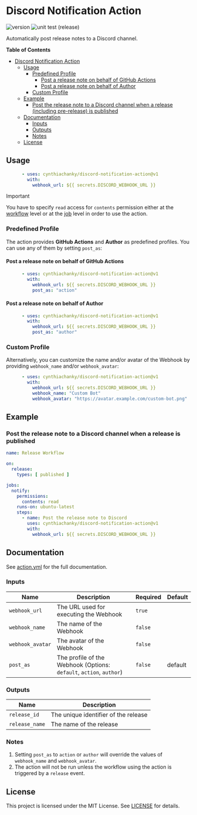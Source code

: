 # Discord Notification Action

![version](https://img.shields.io/badge/version-1.0.0-brightgreen)
![unit test (release)](https://github.com/cynthiachanky/discord-notification-action/actions/workflows/unit-test-release.yml/badge.svg)

Automatically post release notes to a Discord channel.

**Table of Contents**
<!-- TOC -->
* [Discord Notification Action](#discord-notification-action)
  * [Usage](#usage)
    * [Predefined Profile](#predefined-profile)
      * [Post a release note on behalf of GitHub Actions](#post-a-release-note-on-behalf-of-github-actions)
      * [Post a release note on behalf of Author](#post-a-release-note-on-behalf-of-author)
    * [Custom Profile](#custom-profile)
  * [Example](#example)
    * [Post the release note to a Discord channel when a release (including pre-release) is published](#post-the-release-note-to-a-discord-channel-when-a-release-including-pre-release-is-published)
  * [Documentation](#documentation)
    * [Inputs](#inputs)
    * [Outputs](#outputs)
    * [Notes](#notes)
  * [License](#license)
<!-- TOC -->

## Usage

```yaml
      - uses: cynthiachanky/discord-notification-action@v1
        with:
          webhook_url: ${{ secrets.DISCORD_WEBHOOK_URL }}
```

> [!IMPORTANT]
> You have to specify `read` access for `contents` permission either at
> the [workflow](https://docs.github.com/en/actions/reference/workflow-syntax-for-github-actions#permissions) level or
> at
> the [job](https://docs.github.com/en/actions/reference/workflow-syntax-for-github-actions#jobsjob_idpermissions) level
> in order to use the action.

### Predefined Profile

The action provides **GitHub Actions** and **Author** as predefined profiles. You can use any of them by setting
`post_as`:

#### Post a release note on behalf of GitHub Actions

```yaml
      - uses: cynthiachanky/discord-notification-action@v1
        with:
          webhook_url: ${{ secrets.DISCORD_WEBHOOK_URL }}
          post_as: "action"
```

#### Post a release note on behalf of Author

```yaml
      - uses: cynthiachanky/discord-notification-action@v1
        with:
          webhook_url: ${{ secrets.DISCORD_WEBHOOK_URL }}
          post_as: "author"
```

### Custom Profile

Alternatively, you can customize the name and/or avatar of the Webhook by providing `webhook_name` and/or
`webhook_avatar`:

```yaml
      - uses: cynthiachanky/discord-notification-action@v1
        with:
          webhook_url: ${{ secrets.DISCORD_WEBHOOK_URL }}
          webhook_name: "Custom Bot"
          webhook_avatar: "https://avatar.example.com/custom-bot.png"
```

## Example

### Post the release note to a Discord channel when a release is published

```yaml
name: Release Workflow

on:
  release:
    types: [ published ]

jobs:
  notify:
    permissions:
      contents: read
    runs-on: ubuntu-latest
    steps:
      - name: Post the release note to Discord
        uses: cynthiachanky/discord-notification-action@v1
        with:
          webhook_url: ${{ secrets.DISCORD_WEBHOOK_URL }}
```

## Documentation

See [action.yml](action.yml) for the full documentation.

### Inputs

| Name             | Description                                                         | Required | Default |
|------------------|---------------------------------------------------------------------|----------|---------|
| `webhook_url`    | The URL used for executing the Webhook                              | `true`   |         |
| `webhook_name`   | The name of the Webhook                                             | `false`  |         |
| `webhook_avatar` | The avatar of the Webhook                                           | `false`  |         |
| `post_as`        | The profile of the Webhook (Options: `default`, `action`, `author`) | `false`  | default |

### Outputs

| Name           | Description                          |
|----------------|--------------------------------------|
| `release_id`   | The unique identifier of the release |
| `release_name` | The name of the release              |

### Notes

1. Setting `post_as` to `action` or `author` will override the values of `webhook_name` and `webhook_avatar`.
2. The action will not be run unless the workflow using the action is triggered by a `release` event.

## License

This project is licensed under the MIT License. See [LICENSE](LICENSE) for details.
